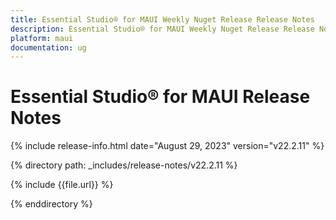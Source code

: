 ```yaml
---
title: Essential Studio® for MAUI Weekly Nuget Release Release Notes  
description: Essential Studio® for MAUI Weekly Nuget Release Release Notes  
platform: maui
documentation: ug
---
```


# Essential Studio® for MAUI  Release Notes  

{% include release-info.html date="August 29, 2023" version="v22.2.11" %} 

{% directory path: _includes/release-notes/v22.2.11 %}

{% include {{file.url}} %}

{% enddirectory %}